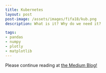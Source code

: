 ```yaml
---
title: Kubernetes
layout: post
post-image: /assets/images/fifa18/kub.png
description: What is it? Why do we need it?

tags: 
- pandas
- numpy
- plotly
- matplotlib
---
```



Please continue reading at [the Medium Blog!](https://medium.com/geekculture/kubenetes-b9f17df6f8b5)
